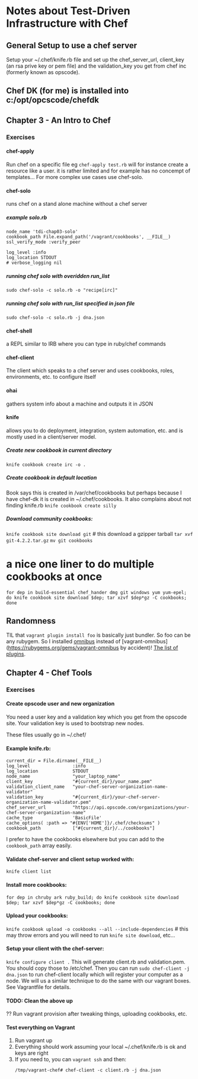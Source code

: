 # Notes about Test-Driven Infrastructure with Chef

## General Setup to use a chef server 
Setup your ~/.chef/knife.rb file and set up the chef_server_url, client_key (an rsa prive key or pem file) and the validation_key you get from chef inc (formerly known as opscode). 

## Chef DK (for me) is installed into c:/opt/opcscode/chefdk


## Chapter 3 - An Intro to Chef

### Exercises

#### chef-apply
Run chef on a specific file
eg `chef-apply test.rb` will for instance create a resource like a user.
it is rather limited and for example has no concempt of templates... 
For more complex use cases use chef-solo.

#### chef-solo
runs chef on a stand alone machine without a chef server

##### example solo.rb
```
node_name 'tdi-chap03-solo'
cookbook_path File.expand_path('/vagrant/cookbooks', __FILE__)
ssl_verify_mode :verify_peer

log_level :info
log_location STDOUT
# verbose_logging nil

```

##### running chef solo with overidden run_list
`sudo chef-solo -c solo.rb -o "recipe[irc]"`

##### running chef solo with run_list specified in json file
`sudo chef-solo -c solo.rb -j dna.json`

#### chef-shell
a REPL similar to IRB where you can type in ruby/chef commands

#### chef-client
The client which speaks to a chef server and uses cookbooks, roles, environments, etc. to configure itself

#### ohai
gathers system info about a machine and outputs it in JSON

#### knife
allows you to do deployment, integration, system automation, etc. and is mostly used in a client/server model.

##### Create new cookbook in current directory
`knife cookbook create irc -o .`

##### Create cookbook in default location
Book says this is created in /var/chef/cookbooks but perhaps because I have chef-dk 
it is created in ~/.chef/cookbooks. It also complains about not finding knife.rb
`knife cookbook create silly`

##### Download community cookbooks:
`knife cookbook site download git` # this download a gzipper tarball
`tar xvf git-4.2.2.tar.gz`
`mv git cookbooks`

# a nice one liner to do multiple cookbooks at once
`for dep in build-essential chef_hander dmg git windows yum yum-epel; do knife cookbook site download $dep; tar xzvf $dep*gz -C cookbooks; done`
## Randomness

TIL that `vagrant plugin install foo` is basically just bundler. So foo can be any rubygem. So I installed [omnibus](https://rubygems.org/gems/omnibus) instead of [vagrant-omnibus](https://rubygems.org/gems/vagrant-omnibus by accident)! [The list of plugins](https://github.com/mitchellh/vagrant/wiki/Available-Vagrant-Plugins).

## Chapter 4 - Chef Tools

### Exercises

#### Create opscode user and new organization

You need a user key and a validation key which you get from the opscode site.
Your validation key is used to bootstrap new nodes. 

These files usually go in ~/.chef/ 

#### Example knife.rb: 

```
current_dir = File.dirname(__FILE__)
log_level                :info
log_location             STDOUT
node_name                "your_laptop_name"
client_key               "#{current_dir}/your_name.pem"
validation_client_name   "your-chef-server-organization-name-validator"
validation_key           "#{current_dir}/your-chef-server-organization-name-validator.pem"
chef_server_url          "https://api.opscode.com/organizations/your-chef-server-organization-name"
cache_type               'BasicFile'
cache_options( :path => "#{ENV['HOME']}/.chef/checksums" )
cookbook_path            ["#{current_dir}/../cookbooks"] 

```

I prefer to have the cookbooks elsewhere but you can add to the `cookbook_path` array easily. 

#### Validate chef-server and client setup worked with:
`knife client list`

#### Install more cookbooks:
`for dep in chruby ark ruby_build; do knife cookbook site download $dep; tar xzvf $dep*gz -C cookbooks; done`

#### Upload your cookbooks:
`knife cookbook upload -o cookbooks --all --include-dependencies` # this may throw errors and you will need to run `knife site download`, etc...

#### Setup your client with the chef-server:
`knife configure client .`
This will generate client.rb and validation.pem. You should copy those to /etc/chef. 
Then you can run `sudo chef-client -j dna.json` to run chef-client locally which will register your computer as a node. We will us a similar technique to do the same with our vagrant boxes. See Vagrantfile for details. 

#### TODO: Clean the above up
?? Run vagrant provision after tweaking things, uploading cookbooks, etc.

#### Test everything on Vagrant
1. Run vagrant up
1. Everything should work assuming your local ~/.chef/knife.rb is ok and keys are right
1. If you need to, you can `vagrant ssh` and then:
   ```
   /tmp/vagrant-chef# chef-client -c client.rb -j dna.json
   ```
